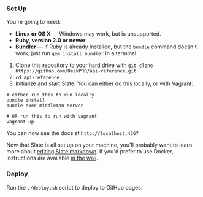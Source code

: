 ### Set Up

You're going to need:

 - **Linux or OS X** — Windows may work, but is unsupported.
 - **Ruby, version 2.0 or newer**
 - **Bundler** — If Ruby is already installed, but the `bundle` command doesn't work, just run `gem install bundler` in a terminal.

1. Clone this repository to your hard drive with `git clone https://github.com/DeskPRO/api-reference.git`
2. `cd api-reference`
3. Initialize and start Slate. You can either do this locally, or with Vagrant:

```shell
# either run this to run locally
bundle install
bundle exec middleman server

# OR run this to run with vagrant
vagrant up
```

You can now see the docs at `http://localhost:4567`

Now that Slate is all set up on your machine, you'll probably want to learn more about [editing Slate markdown](https://github.com/lord/slate/wiki/Markdown-Syntax). If you'd prefer to use Docker, instructions are available [in the wiki](https://github.com/lord/slate/wiki/Docker).

### Deploy

Run the `./deploy.sh` script to deploy to GitHub pages.